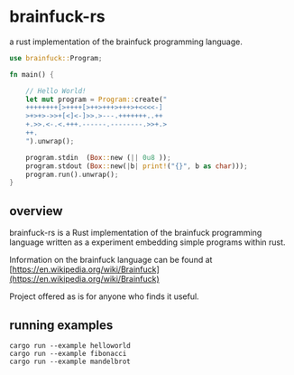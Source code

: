 # brainfuck-rs

a rust implementation of the brainfuck programming language.

```rust
use brainfuck::Program;

fn main() {

    // Hello World!
    let mut program = Program::create("
    ++++++++[>++++[>++>+++>+++>+<<<<-]
    >+>+>->>+[<]<-]>>.>---.+++++++..++
    +.>>.<-.<.+++.------.--------.>>+.>
    ++.
    ").unwrap();

    program.stdin  (Box::new (|| 0u8 ));
    program.stdout (Box::new(|b| print!("{}", b as char))); 
    program.run().unwrap();
}
```

## overview

brainfuck-rs is a Rust implementation of the brainfuck programming language written
as a experiment embedding simple programs within rust.

Information on the brainfuck language can be found at [https://en.wikipedia.org/wiki/Brainfuck](https://en.wikipedia.org/wiki/Brainfuck)

Project offered as is for anyone who finds it useful.

## running examples

```
cargo run --example helloworld
cargo run --example fibonacci
cargo run --example mandelbrot
```